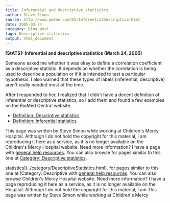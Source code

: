 ```yaml
---
title: Inferential and descriptive statistics
author: Steve Simon
source: http://www.pmean.com/05/InferentialDescriptive.html
date: 2005-03-24
category: Blog post
tags: Descriptive statistics
output: html_document
---
```

**[StATS]:** **Inferential and descriptive
statistics (March 24, 2005)**

Someone asked me whether it was okay to define a correlation coefficient
as a descriptive statistic. It depends on whether the correlation is
being used to describe a population or if it is intended to test a
particular hypothesis. I also warned that these types of labels
(inferential, descriptive) aren\'t really needed most of the time.

After I responded to her, I realized that I didn\'t have a decent
definition of inferential or descriptive statistics, so I add them and
found a few examples on the BioMed Central website.

-   [Definition: Descriptive
    statistics](www.childrensmercy.org/definitions/descriptive.statistics.htm)
-   [Definition: Inferential
    statistics](www.childrensmercy.org/definitions/inferential.statistics.htm)

This page was written by Steve Simon while working at Children\'s Mercy
Hospital. Although I do not hold the copyright for this material, I am
reproducing it here as a service, as it is no longer available on the
Children\'s Mercy Hospital website. Need more information? I have a page
with [general help resources](../GeneralHelp.html). You can also browse
for pages similar to this one at [Category: Descriptive
statistics](../category/DescriptiveStatistics.html).
<!---More--->
statistics](../category/DescriptiveStatistics.html).
for pages similar to this one at [Category: Descriptive
with [general help resources](../GeneralHelp.html). You can also browse
Children\'s Mercy Hospital website. Need more information? I have a page
reproducing it here as a service, as it is no longer available on the
Hospital. Although I do not hold the copyright for this material, I am
This page was written by Steve Simon while working at Children\'s Mercy

<!---Do not use
**[StATS]:** **Inferential and descriptive
This page was written by Steve Simon while working at Children\'s Mercy
Hospital. Although I do not hold the copyright for this material, I am
reproducing it here as a service, as it is no longer available on the
Children\'s Mercy Hospital website. Need more information? I have a page
with [general help resources](../GeneralHelp.html). You can also browse
for pages similar to this one at [Category: Descriptive
statistics](../category/DescriptiveStatistics.html).
--->


